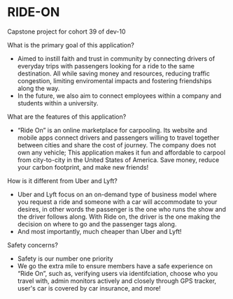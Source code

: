 # RIDE-ON
Capstone project for cohort 39 of dev-10 

What is the primary goal of this application?
* Aimed to instill faith and trust in community by connecting drivers of everyday trips with passengers looking for a ride to the same destination. All while saving money and resources, reducing traffic congestion, limiting enviromental impacts and fostering friendships along the way.
* In the future, we also aim to connect employees within a company and students within a university.

What are the features of this application?
* “Ride On” is an online marketplace for carpooling. Its website and mobile apps connect drivers and passengers willing to travel together between cities and share the cost of journey. The company does not own any vehicle; This application makes it fun and affordable to carpool from city-to-city in the United States of America. Save money, reduce your carbon footprint, and make new friends!

How is it different from Uber and Lyft?
* Uber and Lyft focus on an on-demand type of business model where you request a ride and someone with a car will accommodate to your desires, in other words the passenger is the one who runs the show and the driver follows along.  With Ride on, the driver is the one making the decision on where to go and the passenger tags along.
* And most importantly, much cheaper than Uber and Lyft!

Safety concerns?
* Safety is our number one priority
* We go the extra mile to ensure members have a safe experience on “Ride On”, such as, verifying users via identifciation, choose who you travel with, admin monitors actively and closely through GPS tracker, user's car is covered by car insurance, and more!



